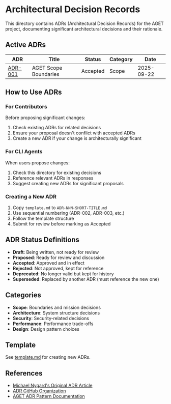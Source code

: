# Architectural Decision Records

This directory contains ADRs (Architectural Decision Records) for the AGET project, documenting significant architectural decisions and their rationale.

## Active ADRs

| ADR | Title | Status | Category | Date |
|-----|-------|--------|----------|------|
| [ADR-001](ADR-001-AGET-SCOPE-BOUNDARIES.md) | AGET Scope Boundaries | Accepted | Scope | 2025-09-22 |

## How to Use ADRs

### For Contributors
Before proposing significant changes:
1. Check existing ADRs for related decisions
2. Ensure your proposal doesn't conflict with accepted ADRs
3. Create a new ADR if your change is architecturally significant

### For CLI Agents
When users propose changes:
1. Check this directory for existing decisions
2. Reference relevant ADRs in responses
3. Suggest creating new ADRs for significant proposals

### Creating a New ADR
1. Copy `template.md` to `ADR-NNN-SHORT-TITLE.md`
2. Use sequential numbering (ADR-002, ADR-003, etc.)
3. Follow the template structure
4. Submit for review before marking as Accepted

## ADR Status Definitions

- **Draft**: Being written, not ready for review
- **Proposed**: Ready for review and discussion
- **Accepted**: Approved and in effect
- **Rejected**: Not approved, kept for reference
- **Deprecated**: No longer valid but kept for history
- **Superseded**: Replaced by another ADR (must reference the new one)

## Categories

- **Scope**: Boundaries and mission decisions
- **Architecture**: System structure decisions
- **Security**: Security-related decisions
- **Performance**: Performance trade-offs
- **Design**: Design pattern choices

## Template

See [template.md](template.md) for creating new ADRs.

## References

- [Michael Nygard's Original ADR Article](https://cognitect.com/blog/2011/11/15/documenting-architecture-decisions)
- [ADR GitHub Organization](https://adr.github.io)
- [AGET ADR Pattern Documentation](../../patterns/adr/README.md)